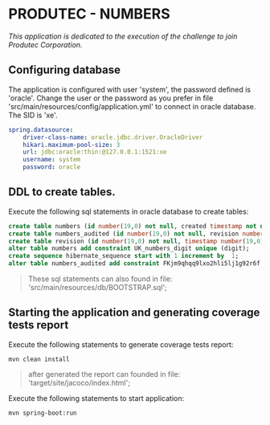 # PRODUTEC - NUMBERS

*This application is dedicated to the execution of the challenge to join Produtec Corporation.*

## Configuring database

The application is configured with user 'system', the password defined is 'oracle'. 
Change the user or the password as you prefer in file 'src/main/resources/config/application.yml' to connect in oracle database. The SID is 'xe'.

```yaml
spring.datasource:
    driver-class-name: oracle.jdbc.driver.OracleDriver
    hikari.maximum-pool-size: 3
    url: jdbc:oracle:thin:@127.0.0.1:1521:xe
    username: system
    password: oracle
```

## DDL to create tables.

Execute the following sql statements in oracle database to create tables:

```sql
create table numbers (id number(19,0) not null, created timestamp not null, updated timestamp, digit number(5,0) not null check (digit<=100 AND digit>=1), processing_time number(10,0) not null, primary key (id));
create table numbers_audited (id number(19,0) not null, revision number(19,0) not null, revision_type number(3,0), digit number(5,0), processing_time number(10,0), primary key (id, revision));
create table revision (id number(19,0) not null, timestamp number(19,0) not null, user_id number(19,0), primary key (id));
alter table numbers add constraint UK_numbers_digit unique (digit);
create sequence hibernate_sequence start with 1 increment by  1;
alter table numbers_audited add constraint FKjm9qhqq9lxo2hli5lj1g92r6f foreign key (revision) references revision;
```

> These sql statements can also found in file: 'src/main/resources/db/BOOTSTRAP.sql';

## Starting the application and generating coverage tests report

Execute the following statements to generate coverage tests report:
```shell script
mvn clean install
```

> after generated the report can founded in file: 'target/site/jacoco/index.html';

Execute the following statements to start application:

```shell script
mvn spring-boot:run
```
